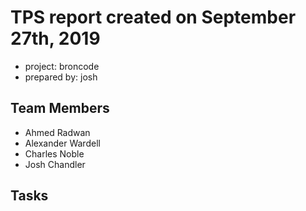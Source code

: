 # TPS report created on September 27th, 2019

* project: broncode
* prepared by: josh

## Team Members
* Ahmed Radwan
* Alexander Wardell
* Charles Noble
* Josh Chandler

## Tasks

